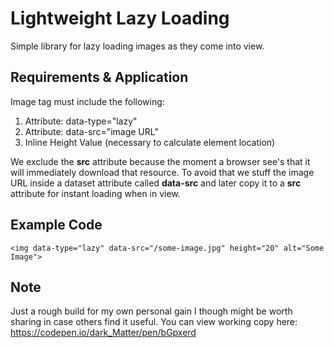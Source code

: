 # Lightweight Lazy Loading
Simple library for lazy loading images as they come into view.

## Requirements & Application

Image tag must include the following:
1. Attribute: data-type="lazy"
2. Attribute: data-src="image URL"
2. Inline Height Value (necessary to calculate element location)

We exclude the **src** attribute because the moment a browser see's that it will immediately download that resource. To avoid that we stuff the image URL inside a dataset attribute called **data-src** and later copy it to a **src** attribute for instant loading when in view.

## Example Code

```
<img data-type="lazy" data-src="/some-image.jpg" height="20" alt="Some Image">
```

## Note

Just a rough build for my own personal gain I though might be worth sharing in case others find it useful. You can view working copy here: <https://codepen.io/dark_Matter/pen/bGpxerd>